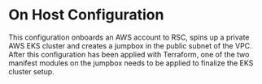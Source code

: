 # On Host Configuration
This configuration onboards an AWS account to RSC, spins up a private AWS EKS
cluster and creates a jumpbox in the public subnet of the VPC. After this
configuration has been applied with Terraform, one of the two manifest modules
on the jumpbox needs to be applied to finalize the EKS cluster setup.
